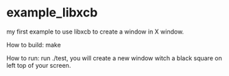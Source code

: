 # example_libxcb
my first example to use libxcb to create a window in X window.

How to build:
  make

How to run:
  run ./test, you will create a new window witch a black square on left top of your screen.

